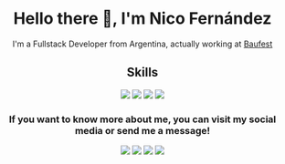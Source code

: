 <div align="center">
    <h1>Hello there 🤙, I'm Nico Fernández</h1>
</div>

<div align="center">
    I'm a Fullstack Developer from Argentina, actually working at <a href="https://baufest.com">Baufest</a>
</div>

<div align="center">
    <h2>Skills</h2>
    <img src="https://img.shields.io/badge/Java-ED8B00?style=for-the-badge&logo=java&logoColor=white">
    <img src="https://img.shields.io/badge/JavaScript-F7DF1E?style=for-the-badge&logo=javascript&logoColor=black">
    <img src="https://img.shields.io/badge/HTML5-E34F26?style=for-the-badge&logo=html5&logoColor=white">
    <img src="https://img.shields.io/badge/CSS3-1572B6?style=for-the-badge&logo=css3&logoColor=white">
</div>


<div align="center">
    <h3>If you want to know more about me, you can visit my social media or send me a message!</h3>
</div>

<!-- BADGES -->
<div align="center"><a href="https://www.linkedin.com/in/nicolasfmorel/"><img src="https://img.shields.io/badge/LinkedIn-0077B5?style=for-the-badge&logo=linkedin&logoColor=white"></a>
<a href="nicofmorel@gmail.com"><img src="https://img.shields.io/badge/Gmail-D14836?style=for-the-badge&logo=gmail&logoColor=white"></a>
<a href="https://twitter.com/Nico84180m"><img src="https://img.shields.io/badge/Twitter-1DA1F2?style=for-the-badge&logo=twitter&logoColor=white"></a>
<a href="https://www.instagram.com/nicofermorel/"><img src="https://img.shields.io/badge/Instagram-E4405F?style=for-the-badge&logo=instagram&logoColor=whitee"></a>
</div>
